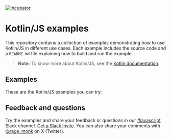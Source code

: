 [![Incubator](https://jb.gg/badges/incubator-plastic.svg)](https://github.com/JetBrains#jetbrains-on-github)

# Kotlin/JS examples

This repository contains a collection of examples demonstrating how to use Kotlin/JS in different use cases.
Each example includes the source code and a `README.md` file explaining how to build and run the example.

> **Note:**
> To know more about Kotlin/JS, see the [Kotlin documentation](https://kotlinlang.org/docs/js-overview.html).

## Examples

These are the Kotlin/JS examples you can try:

## Feedback and questions

Try the examples and share your feedback or questions in our [#javascript](https://slack-chats.kotlinlang.org/c/javascript) Slack channel.
[Get a Slack invite](https://surveys.jetbrains.com/s3/kotlin-slack-sign-up).
You can also share your comments with [@rage_monk](https://twitter.com/rage_monk) on X (Twitter).
